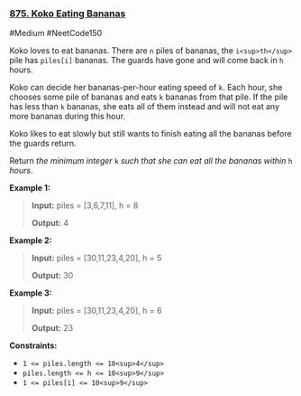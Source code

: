 ### [875. Koko Eating Bananas](https://leetcode.com/problems/koko-eating-bananas/)

#Medium #NeetCode150

Koko loves to eat bananas. There are `n` piles of bananas, the `i<sup>th</sup>` pile has `piles[i]` bananas. The guards have gone and will come back in `h` hours.

Koko can decide her bananas-per-hour eating speed of `k`. Each hour, she chooses some pile of bananas and eats `k` bananas from that pile. If the pile has less than `k` bananas, she eats all of them instead and will not eat any more bananas during this hour.

Koko likes to eat slowly but still wants to finish eating all the bananas before the guards return.

Return _the minimum integer_ `k` _such that she can eat all the bananas within_ `h` _hours_.

**Example 1:**

> **Input:** piles = \[3,6,7,11\], h = 8
>
> **Output:** 4

**Example 2:**

> **Input:** piles = \[30,11,23,4,20\], h = 5
>
> **Output:** 30

**Example 3:**

> **Input:** piles = \[30,11,23,4,20\], h = 6
>
> **Output:** 23

**Constraints:**

- `1 <= piles.length <= 10<sup>4</sup>`
- `piles.length <= h <= 10<sup>9</sup>`
- `1 <= piles[i] <= 10<sup>9</sup>`
